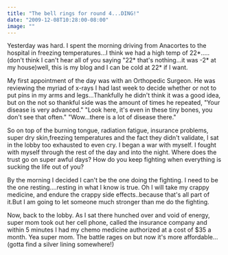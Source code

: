 ```yaml
---
title: "The bell rings for round 4...DING!"
date: "2009-12-08T10:28:00-08:00"
image: ""
---
```


Yesterday was hard. I spent the morning driving from Anacortes to the hospital in freezing temperatures...I think we had a high temp of 22*.....(don't think I can't hear all of you saying "22* that's nothing...it was -2* at my house)well, this is my blog and I can be cold at 22* if I want.

My first appointment of the day was with an Orthopedic Surgeon. He was reviewing the myriad of x-rays I had last week to decide whether or not to put pins in my arms and legs...Thankfully he didn't think it was a good idea, but on the not so thankful side was the amount of times he repeated, "Your disease is very advanced." "Look here, it's even in these tiny bones, you don't see that often." "Wow...there is a lot of disease there." 

So on top of the burning tongue, radiation fatigue, insurance problems, super dry skin,freezing temperatures and the fact they didn't validate, I sat in the lobby too exhausted to even cry. I began a war with myself. I fought with myself through the rest of the day and into the night. Where does the trust go on super awful days? How do you keep fighting when everything is sucking the life out of you?

By the morning I decided I can't be the one doing the fighting. I need to be the one resting....resting in what I know is true. Oh I will take my crappy medicine, and endure the crappy side effects..because that's all part of it.But I am going to let someone much stronger than me do the fighting. 

Now, back to the lobby. As I sat there hunched over and void of energy, super mom took out her cell phone, called the insurance company and within 5 minutes I had my chemo medicine authorized at a cost of $35 a month. Yea super mom. The battle rages on but now it's more affordable...(gotta find a silver lining somewhere!)